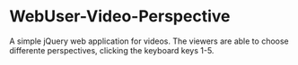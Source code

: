# WebUser-Video-Perspective
A simple jQuery web application for videos. The viewers are able to choose differente perspectives, clicking the keyboard keys 1-5.
